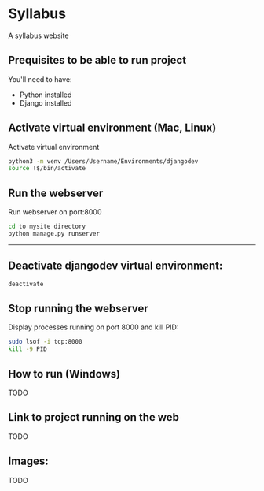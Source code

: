 # Syllabus
A syllabus website

## Prequisites to be able to run project
You'll need to have:
* Python installed
* Django installed

## Activate virtual environment (Mac, Linux)
Activate virtual environment
```sh
python3 -m venv /Users/Username/Environments/djangodev
source !$/bin/activate
```

## Run the webserver
Run webserver on port:8000
```sh
cd to mysite directory 
python manage.py runserver
```

---

## Deactivate djangodev virtual environment:
```sh
deactivate
```

## Stop running the webserver
Display processes running on port 8000 and kill PID:
```sh
sudo lsof -i tcp:8000
kill -9 PID

```


## How to run (Windows)
TODO

## Link to project running on the web
TODO

## Images:
TODO
